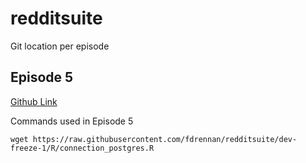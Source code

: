 
<!-- README.md is generated from README.Rmd. Please edit that file -->

# redditsuite

Git location per episode

## Episode 5

[Github Link](https://github.com/fdrennan/redditsuite/tree/episode-5)

Commands used in Episode 5

    wget https://raw.githubusercontent.com/fdrennan/redditsuite/dev-freeze-1/R/connection_postgres.R
